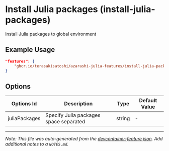 
# Install Julia packages (install-julia-packages)

Install Julia packages to global environment

## Example Usage

```json
"features": {
    "ghcr.io/terasakisatoshi/azarashi-julia-features/install-julia-packages:0": {}
}
```

## Options

| Options Id | Description | Type | Default Value |
|-----|-----|-----|-----|
| juliaPackages | Specify Julia packages space separated | string | - |



---

_Note: This file was auto-generated from the [devcontainer-feature.json](https://github.com/terasakisatoshi/azarashi-julia-features/blob/main/src/install-julia-packages/devcontainer-feature.json).  Add additional notes to a `NOTES.md`._

